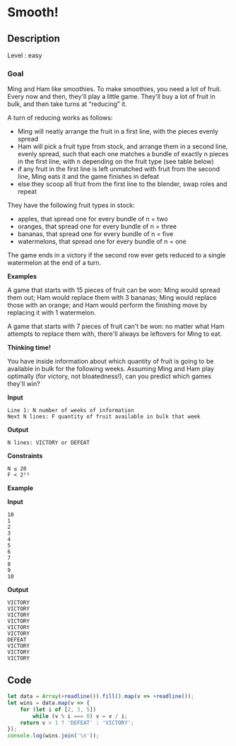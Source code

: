 # Smooth!

## Description

Level : easy

### Goal

Ming and Ham like smoothies. To make smoothies, you need a lot of fruit. Every now and then, they'll play a little game. They'll buy a lot of fruit in bulk, and then take turns at “reducing” it.

A turn of reducing works as follows:
* Ming will neatly arrange the fruit in a first line, with the pieces evenly spread
* Ham will pick a fruit type from stock, and arrange them in a second line, evenly spread, such that each one matches a bundle of exactly n pieces in the first line, with n depending on the fruit type (see table below)
* if any fruit in the first line is left unmatched with fruit from the second line, Ming eats it and the game finishes in defeat
* else they scoop all fruit from the first line to the blender, swap roles and repeat

They have the following fruit types in stock:
* apples, that spread one for every bundle of n = two
* oranges, that spread one for every bundle of n = three
* bananas, that spread one for every bundle of n = five
* watermelons, that spread one for every bundle of n = one

The game ends in a victory if the second row ever gets reduced to a single watermelon at the end of a turn.

**Examples**

A game that starts with 15 pieces of fruit can be won: Ming would spread them out; Ham would replace them with 3 bananas; Ming would replace those with an orange; and Ham would perform the finishing move by replacing it with 1 watermelon.

A game that starts with 7 pieces of fruit can't be won: no matter what Ham attempts to replace them with, there'll always be leftovers for Ming to eat.

**Thinking time!**

You have inside information about which quantity of fruit is going to be available in bulk for the following weeks. Assuming Ming and Ham play optimally (for victory, not bloatedness!), can you predict which games they'll win?

**Input**
```
Line 1: N number of weeks of information
Next N lines: F quantity of fruit available in bulk that week
```

**Output**
```
N lines: VICTORY or DEFEAT
```

**Constraints**
```
N ≤ 20
F < 2⁵³
```

**Example**

**Input**
```
10
1
2
3
4
5
6
7
8
9
10
```

**Output**
```
VICTORY
VICTORY
VICTORY
VICTORY
VICTORY
VICTORY
DEFEAT
VICTORY
VICTORY
VICTORY
```

## Code

```js
let data = Array(+readline()).fill().map(v => +readline());
let wins = data.map(v => {
    for (let i of [2, 3, 5])
        while (v % i === 0) v = v / i;
    return v > 1 ? 'DEFEAT' : 'VICTORY';
});
console.log(wins.join('\n'));
```

